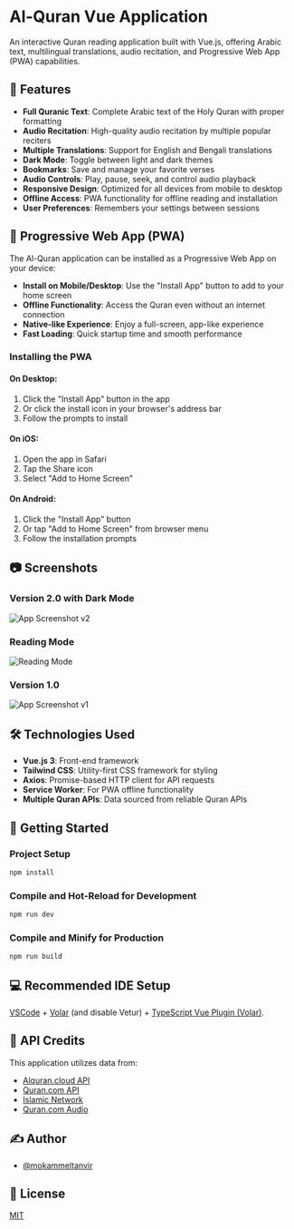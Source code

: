 # Al-Quran Vue Application

An interactive Quran reading application built with Vue.js, offering Arabic text, multilingual translations, audio recitation, and Progressive Web App (PWA) capabilities.

## 🌟 Features

- **Full Quranic Text**: Complete Arabic text of the Holy Quran with proper formatting
- **Audio Recitation**: High-quality audio recitation by multiple popular reciters
- **Multiple Translations**: Support for English and Bengali translations
- **Dark Mode**: Toggle between light and dark themes
- **Bookmarks**: Save and manage your favorite verses
- **Audio Controls**: Play, pause, seek, and control audio playback
- **Responsive Design**: Optimized for all devices from mobile to desktop
- **Offline Access**: PWA functionality for offline reading and installation
- **User Preferences**: Remembers your settings between sessions

## 📱 Progressive Web App (PWA)

The Al-Quran application can be installed as a Progressive Web App on your device:

- **Install on Mobile/Desktop**: Use the "Install App" button to add to your home screen
- **Offline Functionality**: Access the Quran even without an internet connection
- **Native-like Experience**: Enjoy a full-screen, app-like experience
- **Fast Loading**: Quick startup time and smooth performance

### Installing the PWA

#### On Desktop:
1. Click the "Install App" button in the app
2. Or click the install icon in your browser's address bar
3. Follow the prompts to install

#### On iOS:
1. Open the app in Safari
2. Tap the Share icon
3. Select "Add to Home Screen"

#### On Android:
1. Click the "Install App" button
2. Or tap "Add to Home Screen" from browser menu
3. Follow the installation prompts

## 📷 Screenshots

### Version 2.0 with Dark Mode
![App Screenshot v2](https://raw.githubusercontent.com/mokammeltanvir/alQuran-vueapp/main/shenshootv2.png)

### Reading Mode
![Reading Mode](https://raw.githubusercontent.com/mokammeltanvir/alQuran-vueapp/main/screenshot2.png)

### Version 1.0
![App Screenshot v1](https://raw.githubusercontent.com/mokammeltanvir/alQuran-vueapp/main/Screenshot.png)

## 🛠️ Technologies Used

- **Vue.js 3**: Front-end framework
- **Tailwind CSS**: Utility-first CSS framework for styling
- **Axios**: Promise-based HTTP client for API requests
- **Service Worker**: For PWA offline functionality
- **Multiple Quran APIs**: Data sourced from reliable Quran APIs

## 🚀 Getting Started

### Project Setup

```sh
npm install
```

### Compile and Hot-Reload for Development

```sh
npm run dev
```

### Compile and Minify for Production

```sh
npm run build
```

## 💻 Recommended IDE Setup

[VSCode](https://code.visualstudio.com/) + [Volar](https://marketplace.visualstudio.com/items?itemName=Vue.volar) (and disable Vetur) + [TypeScript Vue Plugin (Volar)](https://marketplace.visualstudio.com/items?itemName=Vue.vscode-typescript-vue-plugin).

## 📝 API Credits

This application utilizes data from:
- [Alquran.cloud API](https://alquran.cloud/api)
- [Quran.com API](https://quran.api-docs.io/)
- [Islamic Network](https://islamic.network/)
- [Quran.com Audio](https://verses.quran.com/)

## ✍️ Author

- [@mokammeltanvir](https://www.github.com/mokammeltanvir)

## 📄 License

[MIT](https://choosealicense.com/licenses/mit/)
